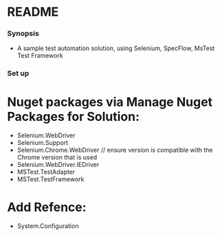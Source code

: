 # README #

### Synopsis ###

* A sample test automation solution, using Selenium, SpecFlow, MsTest Test Framework 

### Set up ###

# Nuget packages via Manage Nuget Packages for Solution:
* Selenium.WebDriver
* Selenium.Support
* Selenium.Chrome.WebDriver // ensure version is compatible with the Chrome version that is used
* Selenium.WebDriver.IEDriver
* MSTest.TestAdapter
* MSTest.TestFramework

# Add Refence:
* System.Configuration
